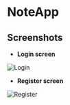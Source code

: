# NoteApp

## Screenshots
* **Login screen**  

![Login](https://raw.github.com/DavidVallecios/NoteApp/master/screenshots/login.png)  

* **Register screen**  

![Register](https://raw.github.com/DavidVallecios/NoteApp/master/screenshots/register.png)  
